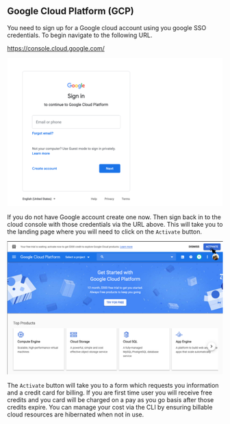 ## Google Cloud Platform (GCP)

You need to sign up for a Google cloud account using you google SSO credentials. To begin navigate to the following URL.

https://console.cloud.google.com/

![alt text](images/gcp-signon.png "Google Cloud Sign On/Up")

If you do not have Google account create one now. Then sign back in to the cloud console with those credentials via the URL above. This will take you to the landing page where you will need to click on the `Activate` button.

![alt text](images/gcp-landing-page.png "Google Cloud Landing Page")

The `Activate` button will take you to a form which requests you information and a credit card for billing. If you are first time user you will receive free credits and you card will be charged on a pay as you go basis after those credits expire. You can manage your cost via the CLI by ensuring billable cloud resources are hibernated when not in use.

